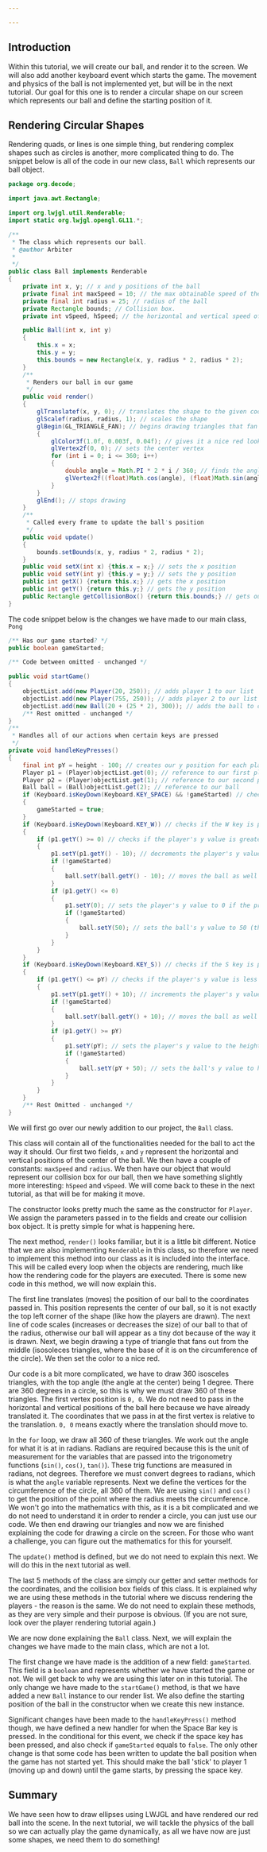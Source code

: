 ```yaml
---

---
```

## Introduction

Within this tutorial, we will create our ball, and render it to the screen. We will also add another keyboard event which starts the game. The movement and physics of the ball 
is not implemented yet, but will be in the next tutorial. Our goal for this one is to render a circular shape on our screen which represents our ball and define the starting
position of it.

## Rendering Circular Shapes

Rendering quads, or lines is one simple thing, but rendering complex shapes such as circles is another, more complicated thing to do. The snippet below is all of the code in our
new class, `Ball` which represents our ball object.

``` java
package org.decode;

import java.awt.Rectangle;

import org.lwjgl.util.Renderable;
import static org.lwjgl.opengl.GL11.*;

/**
 * The class which represents our ball.
 * @author Arbiter
 *
 */
public class Ball implements Renderable
{
	private int x, y; // x and y positions of the ball
	private final int maxSpeed = 10; // the max obtainable speed of the ball
	private final int radius = 25; // radius of the ball
	private Rectangle bounds; // Collision box.
	private int vSpeed, hSpeed; // the horizontal and vertical speed of the ball

	public Ball(int x, int y)
	{
		this.x = x;
		this.y = y;
		this.bounds = new Rectangle(x, y, radius * 2, radius * 2);
	}
	/**
	 * Renders our ball in our game
	 */
	public void render()
	{
		glTranslatef(x, y, 0); // translates the shape to the given coordinates
		glScalef(radius, radius, 1); // scales the shape
		glBegin(GL_TRIANGLE_FAN); // begins drawing triangles that fan out from the center.
		{
			glColor3f(1.0f, 0.003f, 0.04f); // gives it a nice red look
			glVertex2f(0, 0); // sets the center vertex
			for (int i = 0; i <= 360; i++)
			{
				double angle = Math.PI * 2 * i / 360; // finds the angle in radians
				glVertex2f((float)Math.cos(angle), (float)Math.sin(angle)); // sets the outer vertex (to the corresponding vertices of a circle)
			}
		}
		glEnd(); // stops drawing
	}
    /**
     * Called every frame to update the ball's position
     */
	public void update()
	{
		bounds.setBounds(x, y, radius * 2, radius * 2);
	}
	public void setX(int x) {this.x = x;} // sets the x position
	public void setY(int y) {this.y = y;} // sets the y position
	public int getX() {return this.x;} // gets the x position
	public int getY() {return this.y;} // gets the y position
	public Rectangle getCollisionBox() {return this.bounds;} // gets our collision box
}
```

The code snippet below is the changes we have made to our main class, `Pong`

``` java
/** Has our game started? */
public boolean gameStarted;

/** Code between omitted - unchanged */

public void startGame()
{
    objectList.add(new Player(20, 250)); // adds player 1 to our list
    objectList.add(new Player(755, 250)); // adds player 2 to our list
    objectList.add(new Ball(20 + (25 * 2), 300)); // adds the ball to our list
    /** Rest omitted - unchanged */
}
/**
 * Handles all of our actions when certain keys are pressed
 */
private void handleKeyPresses()
{
    final int pY = height - 100; // creates our y position for each player (otherwise the player would go off the screen)
    Player p1 = (Player)objectList.get(0); // reference to our first player
    Player p2 = (Player)objectList.get(1); // reference to our second player 
    Ball ball = (Ball)objectList.get(2); // reference to our ball
    if (Keyboard.isKeyDown(Keyboard.KEY_SPACE) && !gameStarted) // checks if the Space key is pressed and the game has not started
    {
        gameStarted = true;
    }
    if (Keyboard.isKeyDown(Keyboard.KEY_W)) // checks if the W key is pressed
    {
        if (p1.getY() >= 0) // checks if the player's y value is greater than 0
        {
            p1.setY(p1.getY() - 10); // decrements the player's y value by 10
            if (!gameStarted)
            {
                ball.setY(ball.getY() - 10); // moves the ball as well if the game has not started
            }
            if (p1.getY() <= 0) 
            {
                p1.setY(0); // sets the player's y value to 0 if the previous y value was below 0. 
                if (!gameStarted)
                {
                    ball.setY(50); // sets the ball's y value to 50 (the middle of the player)
                }
            }
        }
    }
    if (Keyboard.isKeyDown(Keyboard.KEY_S)) // checks if the S key is pressed
    {
        if (p1.getY() <= pY) // checks if the player's y value is less than the height
        {
            p1.setY(p1.getY() + 10); // increments the player's y value by 10
            if (!gameStarted)
            {
                ball.setY(ball.getY() + 10); // moves the ball as well if the game has not started
            }
            if (p1.getY() >= pY)
            {
                p1.setY(pY); // sets the player's y value to the height if the previous y value was abouve the height
                if (!gameStarted)
                {
                    ball.setY(pY + 50); // sets the ball's y value to height + 50 (the middle of the player)
                }
            }
        }
    }
    /** Rest Omitted - unchanged */
}
```

We will first go over our newly addition to our project, the `Ball` class.

This class will contain all of the functionalities needed for the ball to act the way it should. Our first two fields, `x` and `y` represent the
horizontal and vertical positions of the center of the ball. We then have a couple of constants: `maxSpeed` and `radius`. We then have our object
that would represent our collision box for our ball, then we have something slightly more interesting: `hSpeed` and `vSpeed`. We will come back to these
in the next tutorial, as that will be for making it move.

The constructor looks pretty much the same as the constructor for `Player`. We assign the parameters passed in to the fields and create our collision box object.
It is pretty simple for what is happening here.

The next method, `render()` looks familiar, but it is a little bit different. Notice that we are also implementing `Renderable` in this class, so 
therefore we need to implement this method into our class as it is included into the interface. This will be called every loop when the objects are rendering, much like
how the rendering code for the players are executed. There is some new code in this method, we will now explain this.

The first line translates (moves) the position of our ball to the coordinates passed in. This position represents the center of our ball, so it is not exactly the top left 
corner of the shape (like how the players are drawn). The next line of code scales (increases or decreases the size) of our ball to that of the radius, otherwise our ball will
appear as a tiny dot because of the way it is drawn. Next, we begin drawing a type of triangle that fans out from the middle (isosoleces triangles, where the base of it
is on the circumference of the circle). We then set the color to a nice red.

Our code is a bit more complicated, we have to draw 360 isosceles triangles, with the top angle (the angle at the center) being 1 degree. There are 360 degrees in a 
circle, so this is why we must draw 360 of these triangles. The first vertex position is `0, 0`. We do not need to pass in the horizontal and vertical positions
of the ball here because we have already translated it. The coordinates that we pass in at the first vertex is relative to the translation. `0, 0` means exactly
where the translation should move to.

In the `for` loop, we draw all 360 of these triangles. We work out the angle for what it is at in radians. Radians are required because this is the unit
of measurement for the variables that are passed into the trigonometry functions (`sin()`, `cos()`, `tan()`). These trig functions are measured
in radians, not degrees. Therefore we must convert degrees to radians, which is what the `angle` variable represents. Next we define the vertices for the 
circumference of the circle, all 360 of them. We are using `sin()` and `cos()` to get the position of the point where the radius meets the circumference.
We won't go into the mathematics with this, as it is a bit complicated and we do not need to understand it in order to render a circle, you can just use our code. We then
end drawing our triangles and now we are finished explaining the code for drawing a circle on the screen. For those who want a challenge, you can figure out the mathematics 
for this for yourself.

The `update()` method is defined, but we do not need to explain this next. We will do this in the next tutorial as well.

The last 5 methods of the class are simply our getter and setter methods for the coordinates, and the collision box fields of this class. It is explained why we are using
these methods in the tutorial where we discuss rendering the players - the reason is the same. We do not need to explain these methods, as they are very simple and their
purpose is obvious. (If you are not sure, look over the player rendering tutorial again.)

We are now done explaining the `Ball` class. Next, we will explain the changes we have made to the main class, which are not a lot.

The first change we have made is the addition of a new field: `gameStarted`. This field is a `boolean` and represents whether we have started the
game or not. We will get back to why we are using this later on in this tutorial. The only change we have made to the `startGame()` method, is that we have
added a new `Ball` instance to our render list. We also define the starting position of the ball in the constructor when we create this new instance.

Significant changes have been made to the `handleKeyPress()` method though, we have defined a new handler for when the Space Bar key is pressed. In the conditional
for this event, we check if the space key has been pressed, and also check if `gameStarted` equals to `false`. The only other change is that some code has 
been written to update the ball position when the game has not started yet. This should make the ball 'stick' to player 1 (moving up and down) until the game starts, by pressing
the space key.

## Summary

We have seen how to draw ellipses using LWJGL and have rendered our red ball into the scene. In the next tutorial, we will tackle the physics of the ball so we can 
actually play the game dynamically, as all we have now are just some shapes, we need them to do something!
